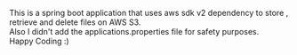 This is a spring boot application that uses aws sdk v2 dependency to store , retrieve and delete files on AWS S3. <br>
Also I didn't add the applications.properties file for safety purposes. <br>
Happy Coding :)
